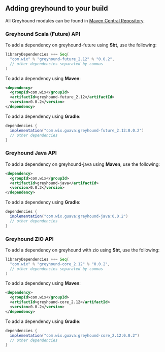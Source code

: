 ## Adding greyhound to your build
All Greyhound modules can be found in [Maven Central Repository](https://search.maven.org/search?q=greyhound).

### Greyhound Scala (Future) API
To add a dependency on greyhound-future using **Sbt**, use the following:

```sbt
libraryDependencies ++= Seq(
  "com.wix" % "greyhound-future_2.12" % "0.0.2",
  // other dependencies separated by commas
)
```

To add a dependency using **Maven**:

```xml
<dependency>
  <groupId>com.wix</groupId>
  <artifactId>greyhound-future_2.12</artifactId>
  <version>0.0.2</version>
</dependency>
```

To add a dependency using **Gradle**:

```gradle
dependencies {
  implementation("com.wix.guava:greyhound-future_2.12:0.0.2")
  // other dependencies
}
```

### Greyhound Java API
To add a dependency on greyhound-java using **Maven**, use the following:

```xml
<dependency>
  <groupId>com.wix</groupId>
  <artifactId>greyhound-java</artifactId>
  <version>0.0.2</version>
</dependency>
```

To add a dependency using **Gradle**:

```gradle
dependencies {
  implementation("com.wix.guava:greyhound-java:0.0.2")
  // other dependencies
}
```

### Greyhound ZIO API
To add a dependency on greyhound with zio using **Sbt**, use the following:

```sbt
libraryDependencies ++= Seq(
  "com.wix" % "greyhound-core_2.12" % "0.0.2",
  // other dependencies separated by commas
)
```

To add a dependency using **Maven**:

```xml
<dependency>
  <groupId>com.wix</groupId>
  <artifactId>greyhound-core_2.12</artifactId>
  <version>0.0.2</version>
</dependency>
```

To add a dependency using **Gradle**:

```gradle
dependencies {
  implementation("com.wix.guava:greyhound-core_2.12:0.0.2")
  // other dependencies
}
```